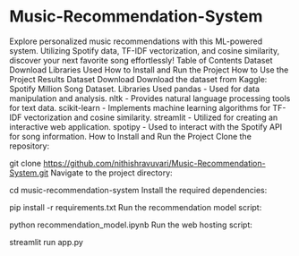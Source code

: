# Music-Recommendation-System
Explore personalized music recommendations with this ML-powered system. Utilizing Spotify data, TF-IDF vectorization, and cosine similarity, discover your next favorite song effortlessly!
Table of Contents
Dataset Download
Libraries Used
How to Install and Run the Project
How to Use the Project
Results
Dataset Download
Download the dataset from Kaggle: Spotify Million Song Dataset.
Libraries Used
pandas - Used for data manipulation and analysis.
nltk - Provides natural language processing tools for text data.
scikit-learn - Implements machine learning algorithms for TF-IDF vectorization and cosine similarity.
streamlit - Utilized for creating an interactive web application.
spotipy - Used to interact with the Spotify API for song information.
How to Install and Run the Project
Clone the repository:

git clone https://github.com/nithishravuvari/Music-Recommendation-System.git
Navigate to the project directory:

 cd music-recommendation-system
Install the required dependencies:

 pip install -r requirements.txt
Run the recommendation model script:

 python recommendation_model.ipynb
Run the web hosting script:

 streamlit run app.py
